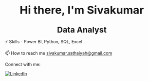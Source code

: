 # <p align="center"> <strong><span style="font-size: 36px;">Hi there, I'm Sivakumar</span></strong> </p>

<p align="center"> <strong><span style="font-size: 26px;">Data Analyst</span></strong> </p>

⚡ Skills - Power BI, Python, SQL, Excel

📫 How to reach me sivakumar.sathaiyah@gmail.com


Connect with me:

[![LinkedIn](https://img.shields.io/badge/LinkedIn-0077B5?style=for-the-badge&logo=linkedin&logoColor=white%29)](https://www.linkedin.com/in/sivakumar-s-516b12118/)


